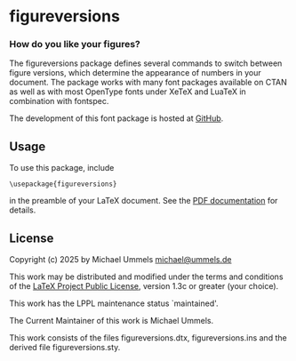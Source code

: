 # figureversions

### How do you like your figures?

The figureversions package defines several commands to switch between
figure versions, which determine the appearance of numbers in your
document. The package works with many font packages available on CTAN
as well as with most OpenType fonts under XeTeX and LuaTeX in combination
with fontspec.

The development of this font package is hosted at
[GitHub](https://github.com/ummels/figureversions).

## Usage

To use this package, include

    \usepackage{figureversions}

in the preamble of your LaTeX document. See the
[PDF documentation](https://ummels.github.io/figureversions/figureversions.pdf)
for details.

## License
 
Copyright (c) 2025 by Michael Ummels <michael@ummels.de>

This work may be distributed and modified under the terms and conditions of the
[LaTeX Project Public License](https://www.latex-project.org/lppl/),
version 1.3c or greater (your choice).

This work has the LPPL maintenance status `maintained'.

The Current Maintainer of this work is Michael Ummels.

This work consists of the files figureversions.dtx, figureversions.ins and
the derived file figureversions.sty.

